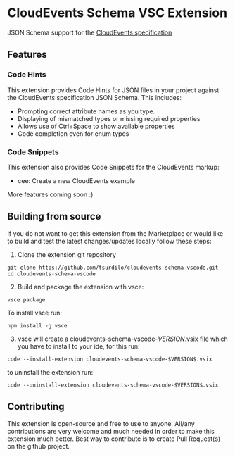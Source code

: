 # CloudEvents Schema VSC Extension

JSON Schema support for the [CloudEvents specification](https://github.com/cloudevents/spec/blob/master/spec.md)

## Features

### Code Hints

This extension provides Code Hints for JSON files in your project against the
CloudEvents specification JSON Schema.
This includes:

-   Prompting correct attribute names as you type.
-   Displaying of mismatched types or missing required properties
-   Allows use of Ctrl+Space to show available properties
-   Code completion even for enum types

### Code Snippets

This extension also provides Code Snippets for the CloudEvents markup:

-   cee: Create a new CloudEvents example

More features coming soon :)

## Building from source

If you do not want to get this extension from the Marketplace or would like to build and test
the latest changes/updates locally follow these steps:

1. Clone the extension git repository

```
git clone https://github.com/tsurdilo/cloudevents-schema-vscode.git
cd cloudevents-schema-vscode
```

2. Build and package the extension with vsce:

```
vsce package
```

To install vsce run:

```
npm install -g vsce
```

3. vsce will create a cloudevents-schema-vscode-$VERSION$.vsix file which you have to install to your ide, for this run:

```
code --install-extension cloudevents-schema-vscode-$VERSION$.vsix
```

to uninstall the extension run:

```
code --uninstall-extension cloudevents-schema-vscode-$VERSION$.vsix
```

## Contributing

This extension is open-source and free to use to anyone.
All/any contributions are very welcome and much needed in order to make this extension much better.
Best way to contribute is to create Pull Request(s) on the github project.
